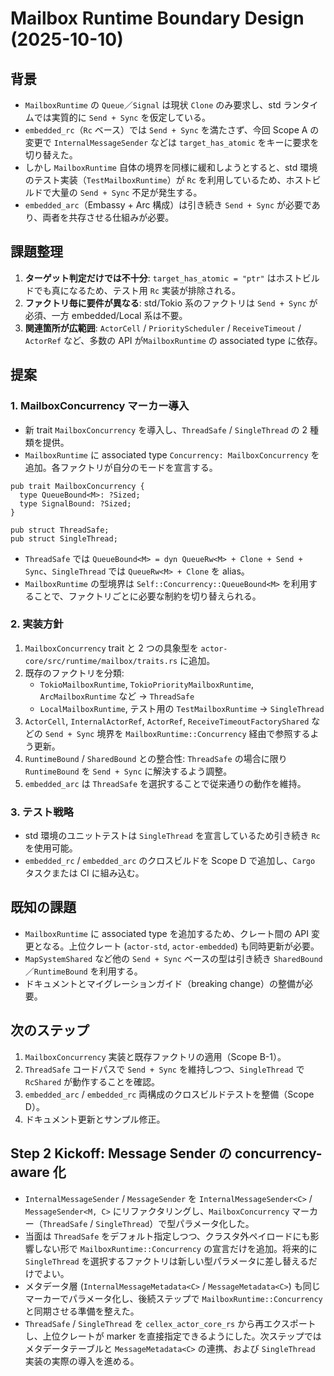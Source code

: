 # Mailbox Runtime Boundary Design (2025-10-10)

## 背景
- `MailboxRuntime` の `Queue`／`Signal` は現状 `Clone` のみ要求し、std ランタイムでは実質的に `Send + Sync` を仮定している。
- `embedded_rc`（`Rc` ベース）では `Send + Sync` を満たさず、今回 Scope A の変更で `InternalMessageSender` などは `target_has_atomic` をキーに要求を切り替えた。
- しかし `MailboxRuntime` 自体の境界を同様に緩和しようとすると、std 環境のテスト実装（`TestMailboxRuntime`）が `Rc` を利用しているため、ホストビルドで大量の `Send + Sync` 不足が発生する。
- `embedded_arc`（Embassy + Arc 構成）は引き続き `Send + Sync` が必要であり、両者を共存させる仕組みが必要。

## 課題整理
1. **ターゲット判定だけでは不十分**: `target_has_atomic = "ptr"` はホストビルドでも真になるため、テスト用 `Rc` 実装が排除される。
2. **ファクトリ毎に要件が異なる**: std/Tokio 系のファクトリは `Send + Sync` が必須、一方 embedded/Local 系は不要。
3. **関連箇所が広範囲**: `ActorCell` / `PriorityScheduler` / `ReceiveTimeout` / `ActorRef` など、多数の API が`MailboxRuntime` の associated type に依存。

## 提案
### 1. MailboxConcurrency マーカー導入
- 新 trait `MailboxConcurrency` を導入し、`ThreadSafe` / `SingleThread` の 2 種類を提供。
- `MailboxRuntime` に associated type `Concurrency: MailboxConcurrency` を追加。各ファクトリが自分のモードを宣言する。

```
pub trait MailboxConcurrency {
  type QueueBound<M>: ?Sized;
  type SignalBound: ?Sized;
}

pub struct ThreadSafe;
pub struct SingleThread;
```

- `ThreadSafe` では `QueueBound<M> = dyn QueueRw<M> + Clone + Send + Sync`、`SingleThread` では `QueueRw<M> + Clone` を alias。
- `MailboxRuntime` の型境界は `Self::Concurrency::QueueBound<M>` を利用することで、ファクトリごとに必要な制約を切り替えられる。

### 2. 実装方針
1. `MailboxConcurrency` trait と 2 つの具象型を `actor-core/src/runtime/mailbox/traits.rs` に追加。
2. 既存のファクトリを分類:
   - `TokioMailboxRuntime`, `TokioPriorityMailboxRuntime`, `ArcMailboxRuntime` など → `ThreadSafe`
   - `LocalMailboxRuntime`, テスト用の `TestMailboxRuntime` → `SingleThread`
3. `ActorCell`, `InternalActorRef`, `ActorRef`, `ReceiveTimeoutFactoryShared` などの `Send + Sync` 境界を `MailboxRuntime::Concurrency` 経由で参照するよう更新。
4. `RuntimeBound` / `SharedBound` との整合性: `ThreadSafe` の場合に限り `RuntimeBound` を `Send + Sync` に解決するよう調整。
5. `embedded_arc` は `ThreadSafe` を選択することで従来通りの動作を維持。

### 3. テスト戦略
- std 環境のユニットテストは `SingleThread` を宣言しているため引き続き `Rc` を使用可能。
- `embedded_rc` / `embedded_arc` のクロスビルドを Scope D で追加し、`Cargo` タスクまたは CI に組み込む。

## 既知の課題
- `MailboxRuntime` に associated type を追加するため、クレート間の API 変更となる。上位クレート (`actor-std`, `actor-embedded`) も同時更新が必要。
- `MapSystemShared` など他の `Send + Sync` ベースの型は引き続き `SharedBound`／`RuntimeBound` を利用する。
- ドキュメントとマイグレーションガイド（breaking change）の整備が必要。

## 次のステップ
1. `MailboxConcurrency` 実装と既存ファクトリの適用（Scope B-1）。
2. `ThreadSafe` コードパスで `Send + Sync` を維持しつつ、`SingleThread` で `RcShared` が動作することを確認。
3. `embedded_arc` / `embedded_rc` 両構成のクロスビルドテストを整備（Scope D）。
4. ドキュメント更新とサンプル修正。

## Step 2 Kickoff: Message Sender の concurrency-aware 化
- `InternalMessageSender` / `MessageSender` を `InternalMessageSender<C>` / `MessageSender<M, C>` にリファクタリングし、`MailboxConcurrency` マーカー（`ThreadSafe` / `SingleThread`）で型パラメータ化した。
- 当面は `ThreadSafe` をデフォルト指定しつつ、クラスタ外ペイロードにも影響しない形で `MailboxRuntime::Concurrency` の宣言だけを追加。将来的に `SingleThread` を選択するファクトリは新しい型パラメータに差し替えるだけでよい。
- メタデータ層 (`InternalMessageMetadata<C>` / `MessageMetadata<C>`) も同じマーカーでパラメータ化し、後続ステップで `MailboxRuntime::Concurrency` と同期させる準備を整えた。
- `ThreadSafe` / `SingleThread` を `cellex_actor_core_rs` から再エクスポートし、上位クレートが marker を直接指定できるようにした。次ステップではメタデータテーブルと `MessageMetadata<C>` の連携、および `SingleThread` 実装の実際の導入を進める。
